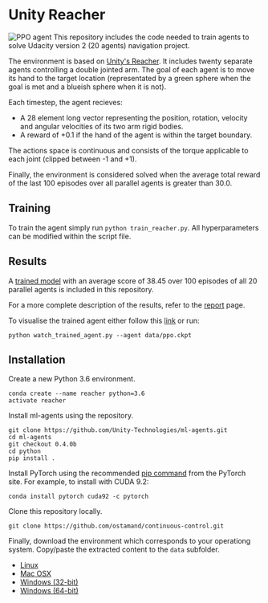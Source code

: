 # Unity Reacher
![PPO agent](assets/unity_reacher_ppo_agent.gif)
This repository includes the code needed to train agents to solve Udacity version 2 (20 agents) navigation project. 

The environment is based on [Unity's Reacher](https://github.com/Unity-Technologies/ml-agents/blob/master/docs/Learning-Environment-Examples.md). It includes twenty separate agents controlling a double jointed arm. The goal of each agent is to move its hand to the target location (representated by a green sphere when the goal is met and a blueish sphere when it is not). 

Each timestep, the agent recieves:

-  A 28 element long vector representing the position, rotation, velocity and angular velocities of its two arm rigid bodies.
- A reward of +0.1 if the hand of the agent is within the target boundary.

The actions space is continuous and consists of the torque applicable to each joint (clipped between -1 and +1).

Finally, the environment is considered solved when the average total reward of the last 100 episodes over all parallel agents is greater than 30.0.

## Training 

To train the agent simply run `python train_reacher.py`. All hyperparameters can be modified within the script file.   

## Results 

A [trained model](saved_models/agent_ppo.ckpt) with an average score of 38.45 over 100 episodes of all 20 parallel agents is included in this repository.

For a more complete description of the results, refer to the [report](report.md) page.

To visualise the trained agent either follow this [link](https://youtu.be/ExtYVXhBvEI) or run:

```
python watch_trained_agent.py --agent data/ppo.ckpt
``` 

## Installation

Create a new Python 3.6 environment.

```
conda create --name reacher python=3.6 
activate reacher
```

Install ml-agents using the repository.

```
git clone https://github.com/Unity-Technologies/ml-agents.git
cd ml-agents
git checkout 0.4.0b
cd python 
pip install .
```

Install PyTorch using the recommended [pip command](https://pytorch.org/) from the PyTorch site. For example, to install with CUDA 9.2: 

```
conda install pytorch cuda92 -c pytorch
```

Clone this repository locally. 

```
git clone https://github.com/ostamand/continuous-control.git
```

Finally, download the environment which corresponds to your operationg system. Copy/paste the extracted content to the `data` subfolder. 

- [Linux](https://s3-us-west-1.amazonaws.com/udacity-drlnd/P2/Reacher/Reacher_Linux.zip) 
- [Mac OSX](https://s3-us-west-1.amazonaws.com/udacity-drlnd/P2/Reacher/Reacher.app.zip)
- [Windows (32-bit)](https://s3-us-west-1.amazonaws.com/udacity-drlnd/P2/Reacher/Reacher_Windows_x86.zip)
- [Windows (64-bit)](https://s3-us-west-1.amazonaws.com/udacity-drlnd/P2/Reacher/Reacher_Windows_x86_64.zip)